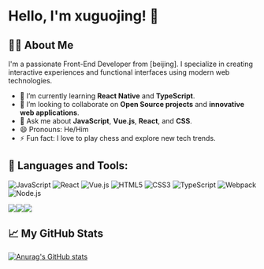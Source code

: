 # Hello, I'm xuguojing! 👋

## 👨‍💻 About Me
I'm a passionate Front-End Developer from [beijing]. I specialize in creating interactive experiences and functional interfaces using modern web technologies.

- 🌱 I’m currently learning **React Native** and **TypeScript**.
- 👯 I’m looking to collaborate on **Open Source projects** and **innovative web applications**.
- 💬 Ask me about **JavaScript**, **Vue.js**, **React**, and **CSS**.
- 😄 Pronouns: He/Him
- ⚡ Fun fact: I love to play chess and explore new tech trends.

## 🚀 Languages and Tools:
![JavaScript](https://img.shields.io/badge/-JavaScript-black?style=flat-square&logo=javascript)
![React](https://img.shields.io/badge/-React-black?style=flat-square&logo=react)
![Vue.js](https://img.shields.io/badge/-Vue.js-black?style=flat-square&logo=vue.js)
![HTML5](https://img.shields.io/badge/-HTML5-black?style=flat-square&logo=html5)
![CSS3](https://img.shields.io/badge/-CSS3-black?style=flat-square&logo=css3)
![TypeScript](https://img.shields.io/badge/-TypeScript-black?style=flat-square&logo=typescript)
![Webpack](https://img.shields.io/badge/-Webpack-black?style=flat-square&logo=webpack)
![Node.js](https://img.shields.io/badge/-Node.js-black?style=flat-square&logo=node.js)

<code><img src="https://img.shields.io/badge/typescript-black.svg?style=for-the-badge&logo=typescript"/></code><code><img src="https://img.shields.io/badge/-JavaScript-black?style=for-the-badge&logo=JavaScript"/></code><code><img src="https://img.shields.io/badge/-Go-black?style=for-the-badge&logo=python"/></code>

## 📈 My GitHub Stats
[![Anurag's GitHub stats](https://github-readme-stats.vercel.app/api?username=xuguojing-xgj)](https://github.com/anuraghazra/github-readme-stats)

<!--
**xuguojing-xgj/xuguojing-xgj** is a ✨ _special_ ✨ repository because its `README.md` (this file) appears on your GitHub profile.

Here are some ideas to get you started:

- 🔭 I’m currently working on ...
- 🌱 I’m currently learning ...
- 👯 I’m looking to collaborate on ...
- 🤔 I’m looking for help with ...
- 💬 Ask me about ...
- 📫 How to reach me: ...
- 😄 Pronouns: ...
- ⚡ Fun fact: ...
-->
